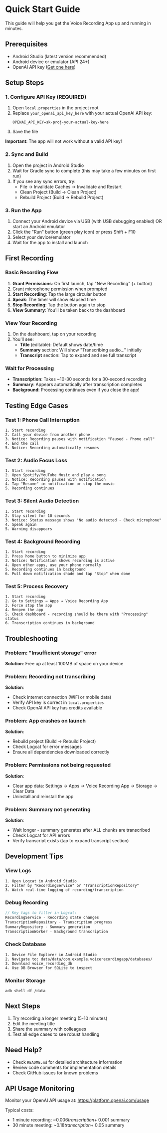 # Quick Start Guide

This guide will help you get the Voice Recording App up and running in minutes.

## Prerequisites

- Android Studio (latest version recommended)
- Android device or emulator (API 24+)
- OpenAI API key ([Get one here](https://platform.openai.com/api-keys))

## Setup Steps

### 1. Configure API Key (REQUIRED)

1. Open `local.properties` in the project root
2. Replace `your_openai_api_key_here` with your actual OpenAI API key:
   ```properties
   OPENAI_API_KEY=sk-proj-your-actual-key-here
   ```
3. Save the file

**Important**: The app will not work without a valid API key!

### 2. Sync and Build

1. Open the project in Android Studio
2. Wait for Gradle sync to complete (this may take a few minutes on first run)
3. If you see any sync errors, try:
   - File → Invalidate Caches → Invalidate and Restart
   - Clean Project (Build → Clean Project)
   - Rebuild Project (Build → Rebuild Project)

### 3. Run the App

1. Connect your Android device via USB (with USB debugging enabled) OR start an Android emulator
2. Click the "Run" button (green play icon) or press Shift + F10
3. Select your device/emulator
4. Wait for the app to install and launch

## First Recording

### Basic Recording Flow

1. **Grant Permissions**: On first launch, tap "New Recording" (+ button)
2. Grant microphone permission when prompted
3. **Start Recording**: Tap the large circular button
4. **Speak**: The timer will show elapsed time
5. **Stop Recording**: Tap the button again to stop
6. **View Summary**: You'll be taken back to the dashboard

### View Your Recording

1. On the dashboard, tap on your recording
2. You'll see:
   - **Title** (editable): Default shows date/time
   - **Summary** section: Will show "Transcribing audio..." initially
   - **Transcript** section: Tap to expand and see full transcript

### Wait for Processing

- **Transcription**: Takes ~10-30 seconds for a 30-second recording
- **Summary**: Appears automatically after transcription completes
- **Background**: Processing continues even if you close the app!

## Testing Edge Cases

### Test 1: Phone Call Interruption
```
1. Start recording
2. Call your device from another phone
3. Notice: Recording pauses with notification "Paused - Phone call"
4. End the call
5. Notice: Recording automatically resumes
```

### Test 2: Audio Focus Loss
```
1. Start recording
2. Open Spotify/YouTube Music and play a song
3. Notice: Recording pauses with notification
4. Tap "Resume" in notification or stop the music
5. Recording continues
```

### Test 3: Silent Audio Detection
```
1. Start recording
2. Stay silent for 10 seconds
3. Notice: Status message shows "No audio detected - Check microphone"
4. Speak again
5. Warning disappears
```

### Test 4: Background Recording
```
1. Start recording
2. Press home button to minimize app
3. Notice: Notification shows recording is active
4. Open other apps, use your phone normally
5. Recording continues in background
6. Pull down notification shade and tap "Stop" when done
```

### Test 5: Process Recovery
```
1. Start recording
2. Go to Settings → Apps → Voice Recording App
3. Force stop the app
4. Reopen the app
5. Check dashboard - recording should be there with "Processing" status
6. Transcription continues in background
```

## Troubleshooting

### Problem: "Insufficient storage" error
**Solution**: Free up at least 100MB of space on your device

### Problem: Recording not transcribing
**Solution**: 
- Check internet connection (WiFi or mobile data)
- Verify API key is correct in `local.properties`
- Check OpenAI API key has credits available

### Problem: App crashes on launch
**Solution**:
- Rebuild project (Build → Rebuild Project)
- Check Logcat for error messages
- Ensure all dependencies downloaded correctly

### Problem: Permissions not being requested
**Solution**:
- Clear app data: Settings → Apps → Voice Recording App → Storage → Clear Data
- Uninstall and reinstall the app

### Problem: Summary not generating
**Solution**:
- Wait longer - summary generates after ALL chunks are transcribed
- Check Logcat for API errors
- Verify transcript exists (tap to expand transcript section)

## Development Tips

### View Logs
```
1. Open Logcat in Android Studio
2. Filter by "RecordingService" or "TranscriptionRepository"
3. Watch real-time logging of recording/transcription
```

### Debug Recording
```kotlin
// Key tags to filter in Logcat:
RecordingService - Recording state changes
TranscriptionRepository - Transcription progress
SummaryRepository - Summary generation
TranscriptionWorker - Background transcription
```

### Check Database
```
1. Device File Explorer in Android Studio
2. Navigate to: data/data/com.example.voicerecordingapp/databases/
3. Download voice_recording_db
4. Use DB Browser for SQLite to inspect
```

### Monitor Storage
```
adb shell df /data
```

## Next Steps

1. Try recording a longer meeting (5-10 minutes)
2. Edit the meeting title
3. Share the summary with colleagues
4. Test all edge cases to see robust handling

## Need Help?

- Check `README.md` for detailed architecture information
- Review code comments for implementation details
- Check GitHub issues for known problems

## API Usage Monitoring

Monitor your OpenAI API usage at:
https://platform.openai.com/usage

Typical costs:
- 1 minute recording: ~$0.006 transcription + ~$0.001 summary
- 30 minute meeting: ~$0.18 transcription + ~$0.05 summary

